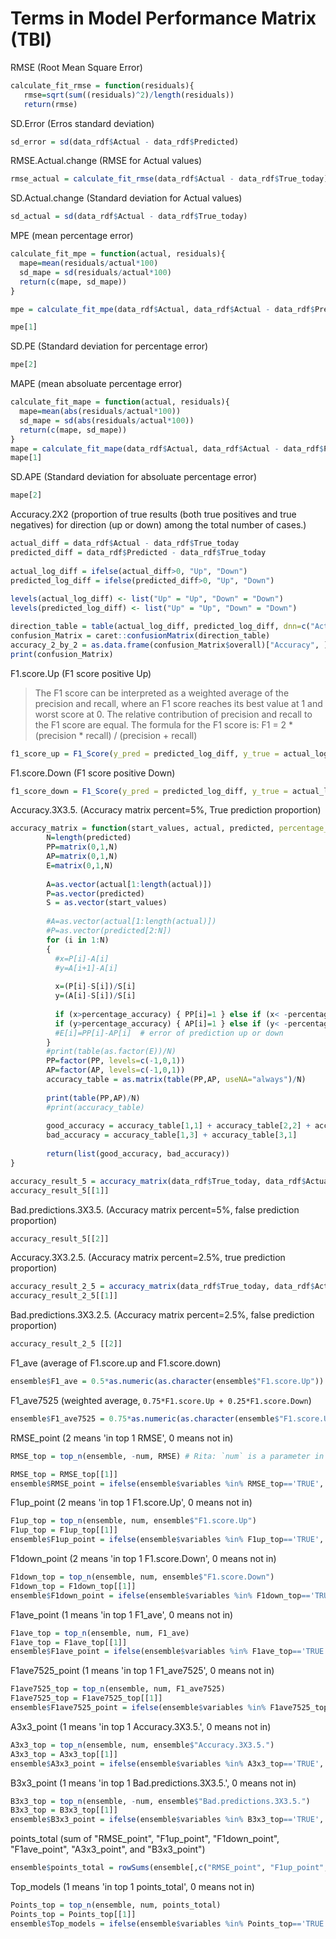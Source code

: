 # Terms in Model Performance Matrix (TBI)

RMSE (Root Mean Square Error)
```r
calculate_fit_rmse = function(residuals){
   rmse=sqrt(sum((residuals)^2)/length(residuals))
   return(rmse)
```
SD.Error (Erros standard deviation)
```r
sd_error = sd(data_rdf$Actual - data_rdf$Predicted)
```
RMSE.Actual.change (RMSE for Actual values)
```r
rmse_actual = calculate_fit_rmse(data_rdf$Actual - data_rdf$True_today)
```
SD.Actual.change (Standard deviation for Actual values)
```r
sd_actual = sd(data_rdf$Actual - data_rdf$True_today)
```
MPE (mean percentage error)
```r
calculate_fit_mpe = function(actual, residuals){
  mape=mean(residuals/actual*100)
  sd_mape = sd(residuals/actual*100)
  return(c(mape, sd_mape))
}

mpe = calculate_fit_mpe(data_rdf$Actual, data_rdf$Actual - data_rdf$Predicted)

mpe[1]
```
SD.PE (Standard deviation for percentage error)
```r
mpe[2]
```
MAPE (mean absoluate percentage error)
```r
calculate_fit_mape = function(actual, residuals){
  mape=mean(abs(residuals/actual*100))
  sd_mape = sd(abs(residuals/actual*100))
  return(c(mape, sd_mape))
}
mape = calculate_fit_mape(data_rdf$Actual, data_rdf$Actual - data_rdf$Predicted)
mape[1]
```
SD.APE (Standard deviation for absoluate percentage error)
```r
mape[2]
```
Accuracy.2X2 (proportion of true results (both true positives and true negatives) for direction (up or down) among the total number of cases.)

```r
actual_diff = data_rdf$Actual - data_rdf$True_today
predicted_diff = data_rdf$Predicted - data_rdf$True_today
  
actual_log_diff = ifelse(actual_diff>0, "Up", "Down")
predicted_log_diff = ifelse(predicted_diff>0, "Up", "Down")
  
levels(actual_log_diff) <- list("Up" = "Up", "Down" = "Down")
levels(predicted_log_diff) <- list("Up" = "Up", "Down" = "Down")

direction_table = table(actual_log_diff, predicted_log_diff, dnn=c("Actual Values", "Predicted Values"))
confusion_Matrix = caret::confusionMatrix(direction_table)
accuracy_2_by_2 = as.data.frame(confusion_Matrix$overall)["Accuracy", ]
print(confusion_Matrix)
```
F1.score.Up (F1 score positive Up)

>The F1 score can be interpreted as a weighted average of the precision and recall, where an F1 score reaches its best value at 1 and worst score at 0. The relative contribution of precision and recall to the F1 score are equal. The formula for the F1 score is:
F1 = 2 * (precision * recall) / (precision + recall)
```r
f1_score_up = F1_Score(y_pred = predicted_log_diff, y_true = actual_log_diff, positive="Up")
```

F1.score.Down (F1 score positive Down)
```r
f1_score_down = F1_Score(y_pred = predicted_log_diff, y_true = actual_log_diff, positive="Down")
```

Accuracy.3X3.5. (Accuracy matrix percent=5%, True prediction proportion)
```r
accuracy_matrix = function(start_values, actual, predicted, percentage_accuracy = 0.1){
        N=length(predicted)
        PP=matrix(0,1,N)
        AP=matrix(0,1,N)
        E=matrix(0,1,N)
  
        A=as.vector(actual[1:length(actual)])
        P=as.vector(predicted)
        S = as.vector(start_values)
  
        #A=as.vector(actual[1:length(actual)])
        #P=as.vector(predicted[2:N])
        for (i in 1:N)
        {  
          #x=P[i]-A[i]
          #y=A[i+1]-A[i]
          
          x=(P[i]-S[i])/S[i]
          y=(A[i]-S[i])/S[i]
          
          if (x>percentage_accuracy) { PP[i]=1 } else if (x< -percentage_accuracy) {PP[i]=-1}   # indicator for up or down for prediction
          if (y>percentage_accuracy) { AP[i]=1 } else if (y< -percentage_accuracy) {AP[i]=-1}   # indicator for up/down for actual up/down
          #E[i]=PP[i]-AP[i]  # error of prediction up or down
        }
        #print(table(as.factor(E))/N)
        PP=factor(PP, levels=c(-1,0,1))
        AP=factor(AP, levels=c(-1,0,1))
        accuracy_table = as.matrix(table(PP,AP, useNA="always")/N)
        
        print(table(PP,AP)/N)
        #print(accuracy_table)
  
        good_accuracy = accuracy_table[1,1] + accuracy_table[2,2] + accuracy_table[3,3]
        bad_accuracy = accuracy_table[1,3] + accuracy_table[3,1]
      
        return(list(good_accuracy, bad_accuracy))
}
```
```r
accuracy_result_5 = accuracy_matrix(data_rdf$True_today, data_rdf$Actual, data_rdf$Predicted, percentage_accuracy = 0.05)
accuracy_result_5[[1]]
```
Bad.predictions.3X3.5. (Accuracy matrix percent=5%, false prediction proportion)

```r
accuracy_result_5[[2]]
```

Accuracy.3X3.2.5. (Accuracy matrix percent=2.5%, true prediction proportion)
```r
accuracy_result_2_5 = accuracy_matrix(data_rdf$True_today, data_rdf$Actual, data_rdf$Predicted, percentage_accuracy = 0.025)
accuracy_result_2_5[[1]]
```
Bad.predictions.3X3.2.5. (Accuracy matrix percent=2.5%, false prediction proportion)
```r
accuracy_result_2_5 [[2]]
```
F1_ave (average of F1.score.up and F1.score.down)

```r
ensemble$F1_ave = 0.5*as.numeric(as.character(ensemble$"F1.score.Up")) + 0.5*as.numeric(as.character(ensemble$"F1.score.Down"))
```
F1_ave7525 (weighted average, `0.75*F1.score.Up + 0.25*F1.score.Down`)

```r
ensemble$F1_ave7525 = 0.75*as.numeric(as.character(ensemble$"F1.score.Up")) + 0.25*as.numeric(as.character(ensemble$"F1.score.Down"))
```
RMSE_point (2 means 'in top 1 RMSE', 0 means not in)
```r
RMSE_top = top_n(ensemble, -num, RMSE) # Rita: `num` is a parameter in function `select_best_models_panamax `.

RMSE_top = RMSE_top[[1]]
ensemble$RMSE_point = ifelse(ensemble$variables %in% RMSE_top=='TRUE', 2, 0)
```

F1up_point (2 means 'in top 1 F1.score.Up', 0 means not in)
```r
F1up_top = top_n(ensemble, num, ensemble$"F1.score.Up")
F1up_top = F1up_top[[1]]
ensemble$F1up_point = ifelse(ensemble$variables %in% F1up_top=='TRUE', 2, 0)
```
F1down_point (2 means 'in top 1 F1.score.Down', 0 means not in)
```r
F1down_top = top_n(ensemble, num, ensemble$"F1.score.Down")
F1down_top = F1down_top[[1]]
ensemble$F1down_point = ifelse(ensemble$variables %in% F1down_top=='TRUE', 2, 0)
```

F1ave_point (1 means 'in top 1 F1_ave', 0 means not in)
```r
F1ave_top = top_n(ensemble, num, F1_ave)
F1ave_top = F1ave_top[[1]]
ensemble$F1ave_point = ifelse(ensemble$variables %in% F1ave_top=='TRUE', 1, 0)
```

F1ave7525_point (1 means 'in top 1 F1_ave7525', 0 means not in)
```r
F1ave7525_top = top_n(ensemble, num, F1_ave7525)
F1ave7525_top = F1ave7525_top[[1]]
ensemble$F1ave7525_point = ifelse(ensemble$variables %in% F1ave7525_top=='TRUE', 1, 0)
```

A3x3_point (1 means 'in top 1 Accuracy.3X3.5.', 0 means not in)
```r
A3x3_top = top_n(ensemble, num, ensemble$"Accuracy.3X3.5.")
A3x3_top = A3x3_top[[1]]
ensemble$A3x3_point = ifelse(ensemble$variables %in% A3x3_top=='TRUE', 1, 0)
```

B3x3_point (1 means 'in top 1 Bad.predictions.3X3.5.', 0 means not in)
```r
B3x3_top = top_n(ensemble, -num, ensemble$"Bad.predictions.3X3.5.")
B3x3_top = B3x3_top[[1]]
ensemble$B3x3_point = ifelse(ensemble$variables %in% B3x3_top=='TRUE', 1, 0)
```

points_total (sum of "RMSE_point", "F1up_point", "F1down_point", "F1ave_point", "A3x3_point", and "B3x3_point")
```r
ensemble$points_total = rowSums(ensemble[,c("RMSE_point", "F1up_point", "F1down_point", "F1ave_point", "A3x3_point", "B3x3_point")]) #EDIT October 12th 2018 removing "F1ave7525_point",  and adding "Percentage_right_point"
```
Top_models (1 means 'in top 1 points_total', 0 means not in)
```r
Points_top = top_n(ensemble, num, points_total)
Points_top = Points_top[[1]]
ensemble$Top_models = ifelse(ensemble$variables %in% Points_top=='TRUE', 1, 0)
```















